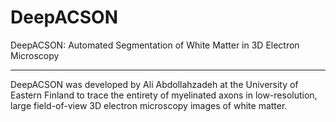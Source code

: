 # DeepACSON
DeepACSON: Automated Segmentation of White Matter in 3D Electron Microscopy

_______________________________________________________________________________

DeepACSON was developed by Ali Abdollahzadeh at the University of Eastern Finland to trace the entirety of myelinated axons in low-resolution, large field-of-view 3D electron microscopy images of white matter.
